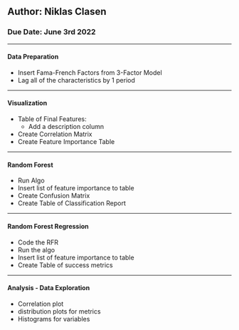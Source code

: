 ## Author: Niklas Clasen
### Due Date: June 3rd 2022

---
#### Data Preparation
- Insert Fama-French Factors from 3-Factor Model 
- Lag all of the characteristics by 1 period
---
#### Visualization
- Table of Final Features:
  - Add a description column
- Create Correlation Matrix
- Create Feature Importance Table
---
#### Random Forest
- Run Algo
- Insert list of feature importance to table
- Create Confusion Matrix 
- Create Table of Classification Report 
---
#### Random Forest Regression
- Code the RFR
- Run the algo 
- Insert list of feature importance to table
- Create Table of success metrics 
---
#### Analysis - Data Exploration
- Correlation plot
- distribution plots for metrics 
- Histograms for variables 